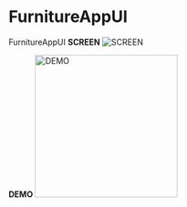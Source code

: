 # FurnitureAppUI
FurnitureAppUI 
**SCREEN**
<img src="https://cdn.discordapp.com/attachments/904085287284641852/983089927019442346/Screen_Shot_2022-06-06_at_02.25.51.png" alt="SCREEN" />

**DEMO**
<img src="https://cdn.discordapp.com/attachments/904085287284641852/983089927447248927/Simulator_Screen_Recording_-_iPhone_11_-_2022-06-06_at_02.26.16.gif" width="250" alt="DEMO" />
